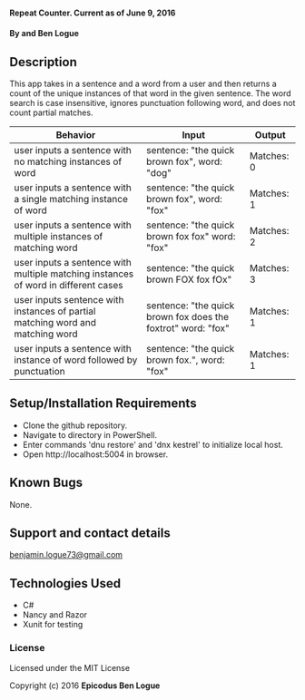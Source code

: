 #### Repeat Counter. Current as of June 9, 2016

#### By and Ben Logue

## Description

This app takes in a sentence and a word from a user and then returns a count of the unique instances of that word in the given sentence. The word search is case insensitive, ignores punctuation following word, and does not count partial matches.

|Behavior    |Input   |Output   |
|---|---|---|
|user inputs a sentence with no matching instances of word  | sentence: "the quick brown fox", word: "dog"  | Matches: 0  |
|user inputs a sentence with a single matching instance of word |sentence: "the quick brown fox", word: "fox"  | Matches: 1  |
|user inputs a sentence with multiple instances of matching word | sentence: "the quick brown fox fox" word: "fox" | Matches: 2  |
|user inputs a sentence with multiple matching instances of word in different cases  |sentence: "the quick brown FOX fox fOx"  | Matches: 3   |
|user inputs sentence with instances of partial matching word and matching word  | sentence: "the quick brown fox does the foxtrot" word: "fox"  | Matches: 1  |
|user inputs a sentence with instance of word followed by punctuation  | sentence: "the quick brown fox.", word: "fox"  | Matches: 1  |


## Setup/Installation Requirements

* Clone the github repository.
* Navigate to directory in PowerShell.
* Enter commands 'dnu restore' and 'dnx kestrel' to initialize local host.
* Open http://localhost:5004 in browser.

## Known Bugs

None.  

## Support and contact details

benjamin.logue73@gmail.com

## Technologies Used

* C#
* Nancy and Razor
* Xunit for testing

### License

Licensed under the MIT License

Copyright (c) 2016 **Epicodus Ben Logue**
